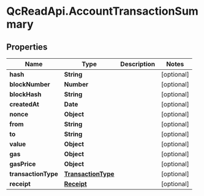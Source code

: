 # QcReadApi.AccountTransactionSummary

## Properties

Name | Type | Description | Notes
------------ | ------------- | ------------- | -------------
**hash** | **String** |  | [optional] 
**blockNumber** | **Number** |  | [optional] 
**blockHash** | **String** |  | [optional] 
**createdAt** | **Date** |  | [optional] 
**nonce** | **Object** |  | [optional] 
**from** | **String** |  | [optional] 
**to** | **String** |  | [optional] 
**value** | **Object** |  | [optional] 
**gas** | **Object** |  | [optional] 
**gasPrice** | **Object** |  | [optional] 
**transactionType** | [**TransactionType**](TransactionType.md) |  | [optional] 
**receipt** | [**Receipt**](Receipt.md) |  | [optional] 


